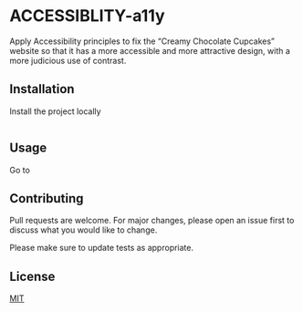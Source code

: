 # ACCESSIBLITY-a11y

Apply Accessibility principles to fix the “Creamy Chocolate Cupcakes” website so that it has a more accessible and more attractive design, with a more judicious use of contrast.

## Installation

Install the project locally
```bash
```

## Usage
Go to 


## Contributing
Pull requests are welcome. For major changes, please open an issue first to discuss what you would like to change.

Please make sure to update tests as appropriate.

## License
[MIT](https://choosealicense.com/licenses/mit/)

